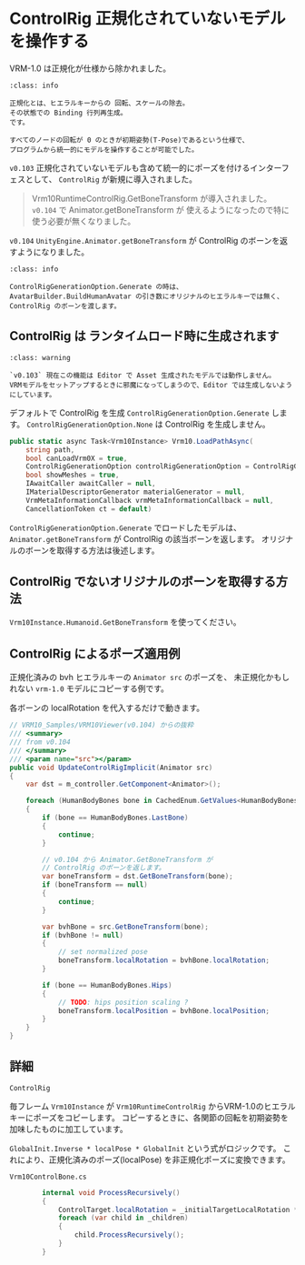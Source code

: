 # ControlRig 正規化されていないモデルを操作する

VRM-1.0 は正規化が仕様から除かれました。

```{admonition} 正規化
:class: info

正規化とは、ヒエラルキーからの 回転、スケールの除去。
その状態での Binding 行列再生成。
です。

すべてのノードの回転が 0 のときが初期姿勢(T-Pose)であるという仕様で、
プログラムから統一的にモデルを操作することが可能でした。
```

`v0.103` 正規化されていないモデルも含めて統一的にポーズを付けるインターフェスとして、 `ControlRig` が新規に導入されました。 

> Vrm10RuntimeControlRig.GetBoneTransform が導入されました。`v0.104` で Animator.getBoneTransform が
使えるようになったので特に使う必要が無くなりました。

`v0.104` `UnityEngine.Animator.getBoneTransform` が ControlRig のボーンを返すようになりました。

```{admonition} HumanoidAvatar の材料に ControlRig のボーンを使う
:class: info

ControlRigGenerationOption.Generate の時は、AvatarBuilder.BuildHumanAvatar の引き数にオリジナルのヒエラルキーでは無く、 ControlRig のボーンを渡します。
```

## ControlRig は ランタイムロード時に生成されます

```{admonition} ランタイムロード専用
:class: warning

`v0.103` 現在この機能は Editor で Asset 生成されたモデルでは動作しません。
VRMモデルをセットアップするときに邪魔になってしまうので、Editor では生成しないようにしています。
```

デフォルトで ControlRig を生成 `ControlRigGenerationOption.Generate` します。
`ControlRigGenerationOption.None` は ControlRig を生成しません。

```csharp
public static async Task<Vrm10Instance> Vrm10.LoadPathAsync(
    string path,
    bool canLoadVrm0X = true,
    ControlRigGenerationOption controlRigGenerationOption = ControlRigGenerationOption.Generate, // 👈
    bool showMeshes = true,
    IAwaitCaller awaitCaller = null,
    IMaterialDescriptorGenerator materialGenerator = null,
    VrmMetaInformationCallback vrmMetaInformationCallback = null,
    CancellationToken ct = default)
```

`ControlRigGenerationOption.Generate` でロードしたモデルは、 `Animator.getBoneTransform` が
ControlRig の該当ボーンを返します。
オリジナルのボーンを取得する方法は後述します。

## ControlRig でないオリジナルのボーンを取得する方法

`Vrm10Instance.Humanoid.GetBoneTransform` を使ってください。

## ControlRig によるポーズ適用例

正規化済みの bvh ヒエラルキーの `Animator src` のポーズを、
未正規化かもしれない `vrm-1.0` モデルにコピーする例です。

各ボーンの localRotation を代入するだけで動きます。

```csharp
// VRM10_Samples/VRM10Viewer(v0.104) からの抜粋
/// <summary>
/// from v0.104
/// </summary>
/// <param name="src"></param>
public void UpdateControlRigImplicit(Animator src)
{
    var dst = m_controller.GetComponent<Animator>();

    foreach (HumanBodyBones bone in CachedEnum.GetValues<HumanBodyBones>())
    {
        if (bone == HumanBodyBones.LastBone)
        {
            continue;
        }

        // v0.104 から Animator.GetBoneTransform が
        // ControlRig のボーンを返します。
        var boneTransform = dst.GetBoneTransform(bone);
        if (boneTransform == null)
        {
            continue;
        }

        var bvhBone = src.GetBoneTransform(bone);
        if (bvhBone != null)
        {
            // set normalized pose
            boneTransform.localRotation = bvhBone.localRotation;
        }

        if (bone == HumanBodyBones.Hips)
        {
            // TODO: hips position scaling ?
            boneTransform.localPosition = bvhBone.localPosition;
        }
    }
}
```

## 詳細

```{figure} ./ControlRig.png
ControlRig
```

毎フレーム `Vrm10Instance` が `Vrm10RuntimeControlRig` からVRM-1.0のヒエラルキーにポーズをコピーします。
コピーするときに、各関節の回転を初期姿勢を加味したものに加工しています。

`GlobalInit.Inverse * localPose * GlobalInit` という式がロジックです。
これにより、正規化済みのポーズ(localPose) を非正規化ポーズに変換できます。

`Vrm10ControlBone.cs`

```csharp
        internal void ProcessRecursively()
        {
            ControlTarget.localRotation = _initialTargetLocalRotation * Quaternion.Inverse(_initialTargetGlobalRotation) * ControlBone.localRotation * _initialTargetGlobalRotation;
            foreach (var child in _children)
            {
                child.ProcessRecursively();
            }
        }
```
